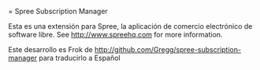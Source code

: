 = Spree Subscription Manager

Esta es una extensión para Spree, la aplicación de comercio electrónico de software libre.  See http://www.spreehq.com for more information.

Este desarrollo es Frok de http://github.com/Gregg/spree-subscription-manager para traducirlo a Español